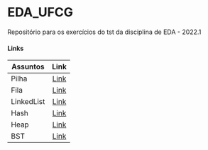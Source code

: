 # EDA_UFCG
<p>Repositório para os exercícios do tst da disciplina de EDA - 2022.1</p>

#### Links

| Assuntos | Link |
| - | :-: |
|Pilha| [Link](https://github.com/ThayaneBarros/EDA_UFCG/tree/main/Quest%C3%B5esTst/QuestoesTst/src/pilha)|
|Fila| [Link](https://github.com/ThayaneBarros/EDA_UFCG/tree/main/Quest%C3%B5esTst/QuestoesTst/src/fila)|
|LinkedList| [Link](https://github.com/ThayaneBarros/EDA_UFCG/tree/main/Quest%C3%B5esTst/QuestoesTst/src/linkedList)|
|Hash| [Link](https://github.com/ThayaneBarros/EDA_UFCG/tree/main/Quest%C3%B5esTst/QuestoesTst/src/hash)|
|Heap| [Link](https://github.com/ThayaneBarros/EDA_UFCG/tree/main/Quest%C3%B5esTst/QuestoesTst/src/heap)|
|BST| [Link](https://github.com/ThayaneBarros/EDA_UFCG/tree/main/Quest%C3%B5esTst/QuestoesTst/src/bst)|
